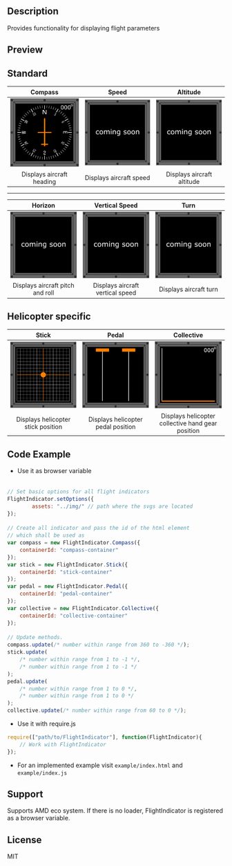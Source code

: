 [logo-compass]: img/compass.png 
[logo-speed]: img/speed.png 
[logo-altitude]: img/altitude.png 

[logo-horizon]: img/horizon.png 
[logo-vertical-speed]: img/vertical-speed.png 
[logo-altitude]: img/altitude.png 

[logo-stick]: img/stick.png 
[logo-pedal]: img/pedal.png 
[logo-collective]: img/collective.png

[logo-coming-soon]: img/coming_soon.png

## Description

Provides functionality for displaying flight parameters

## Preview

Standard
---

|     Compass     |    Speed      |      Altitude    |
|:----------:|:----------:|:----------:|
|     ![compass indicator][logo-compass]     |     ![Speed indicator][logo-coming-soon]      |   ![Altitude indicator][logo-coming-soon]       |
|     Displays aircraft heading    |     Displays aircraft speed    |  Displays aircraft altitude    |

---

|     Horizon     |   Vertical Speed      |      Turn    |
|:----------:|:----------:|:----------:|
|     ![compass indicator][logo-coming-soon]     |     ![Speed indicator][logo-coming-soon]      |   ![Altitude indicator][logo-coming-soon]       |
|    Displays aircraft pitch and roll    |     Displays aircraft vertical speed     |  Displays aircraft turn       |    

Helicopter specific
---
 
|     Stick     |    Pedal      |      Collective    |
|:----------:|:----------:|:----------:|
|     ![Stick indicator][logo-stick]     |     ![Pedal indicator][logo-pedal]      |   ![Collective indicator][logo-collective]       |
|     Displays helicopter stick position     |     Displays helicopter pedal position    |  Displays helicopter collective hand gear position       |

## Code Example
- Use it as browser variable
```js

// Set basic options for all flight indicators
FlightIndicator.setOptions({
        assets: "../img/" // path where the svgs are located
});

// Create all indicator and pass the id of the html element 
// which shall be used as
var compass = new FlightIndicator.Compass({
    containerId: "compass-container"
});
var stick = new FlightIndicator.Stick({
    containerId: "stick-container"
});
var pedal = new FlightIndicator.Pedal({
    containerId: "pedal-container"
});
var collective = new FlightIndicator.Collective({
    containerId: "collective-container"
});

// Update methods. 
compass.update(/* number within range from 360 to -360 */);
stick.update(
    /* number within range from 1 to -1 */, 
    /* number within range from 1 to -1 */
);
pedal.update(
    /* number within range from 1 to 0 */, 
    /* number within range from 1 to 0 */
);
collective.update(/* number within range from 60 to 0 */);
```
- Use it with require.js
```js
require(["path/to/FlightIndicator"], function(FlightIndicator){
    // Work with FlightIndicator
});
```

- For an implemented example visit `example/index.html` and `example/index.js`

## Support
Supports AMD eco system. If there is no loader, FlightIndicator is registered as a browser variable.

## License

MIT

